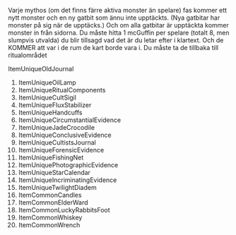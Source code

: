 Varje mythos (om det finns färre aktiva monster än spelare) fas kommer ett nytt monster och en ny gatbit som ännu inte upptäckts. (Nya gatbitar har monster på sig när de upptäcks.) Och om alla gatbitar är upptäckta kommer monster in från sidorna.
Du måste hitta 1 mcGuffin per spelare (totalt 8, men slumpvis utvalda) du blir tillsagd vad det är du letar efter i klartext. Och de KOMMER att var i de rum de kart borde vara i. Du måste ta de tillbaka till ritualområdet 

ItemUniqueOldJournal
1. ItemUniqueOilLamp
2. ItemUniqueRitualComponents
3. ItemUniqueCultSigil
4. ItemUniqueFluxStabilizer
5. ItemUniqueHandcuffs
6. ItemUniqueCircumstantialEvidence
7. ItemUniqueJadeCrocodile
8. ItemUniqueConclusiveEvidence
9. ItemUniqueCultistsJournal
10. ItemUniqueForensicEvidence
11. ItemUniqueFishingNet
12. ItemUniquePhotographicEvidence
13. ItemUniqueStarCalendar
14. ItemUniqueIncriminatingEvidence
15. ItemUniqueTwilightDiadem
16. ItemCommonCandles
17. ItemCommonElderWard
18. ItemCommonLuckyRabbitsFoot
19. ItemCommonWhiskey
20. ItemCommonWrench
